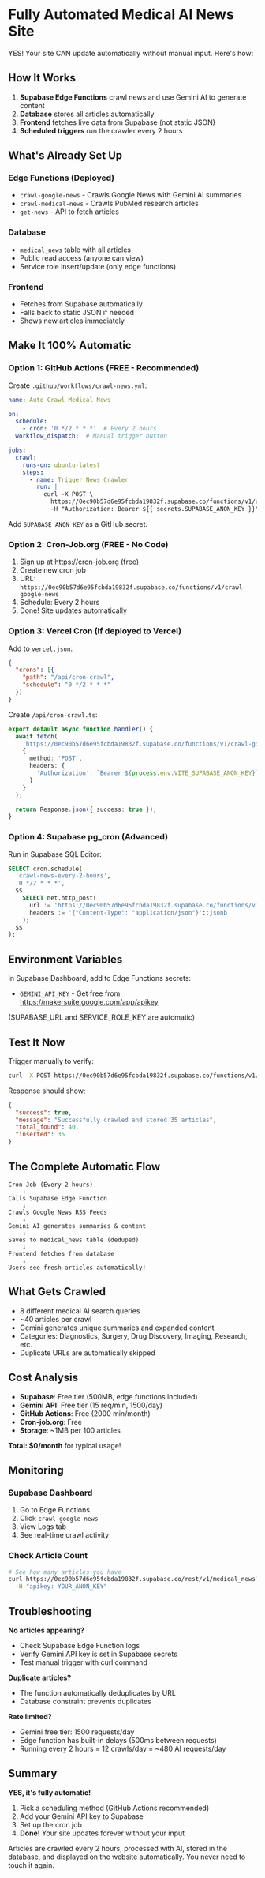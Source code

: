 # Fully Automated Medical AI News Site

YES! Your site CAN update automatically without manual input. Here's how:

## How It Works

1. **Supabase Edge Functions** crawl news and use Gemini AI to generate content
2. **Database** stores all articles automatically
3. **Frontend** fetches live data from Supabase (not static JSON)
4. **Scheduled triggers** run the crawler every 2 hours

## What's Already Set Up

### Edge Functions (Deployed)

- `crawl-google-news` - Crawls Google News with Gemini AI summaries
- `crawl-medical-news` - Crawls PubMed research articles
- `get-news` - API to fetch articles

### Database

- `medical_news` table with all articles
- Public read access (anyone can view)
- Service role insert/update (only edge functions)

### Frontend

- Fetches from Supabase automatically
- Falls back to static JSON if needed
- Shows new articles immediately

## Make It 100% Automatic

### Option 1: GitHub Actions (FREE - Recommended)

Create `.github/workflows/crawl-news.yml`:

```yaml
name: Auto Crawl Medical News

on:
  schedule:
    - cron: '0 */2 * * *'  # Every 2 hours
  workflow_dispatch:  # Manual trigger button

jobs:
  crawl:
    runs-on: ubuntu-latest
    steps:
      - name: Trigger News Crawler
        run: |
          curl -X POST \
            https://0ec90b57d6e95fcbda19832f.supabase.co/functions/v1/crawl-google-news \
            -H "Authorization: Bearer ${{ secrets.SUPABASE_ANON_KEY }}"
```

Add `SUPABASE_ANON_KEY` as a GitHub secret.

### Option 2: Cron-Job.org (FREE - No Code)

1. Sign up at https://cron-job.org (free)
2. Create new cron job
3. URL: `https://0ec90b57d6e95fcbda19832f.supabase.co/functions/v1/crawl-google-news`
4. Schedule: Every 2 hours
5. Done! Site updates automatically

### Option 3: Vercel Cron (If deployed to Vercel)

Add to `vercel.json`:

```json
{
  "crons": [{
    "path": "/api/cron-crawl",
    "schedule": "0 */2 * * *"
  }]
}
```

Create `/api/cron-crawl.ts`:

```typescript
export default async function handler() {
  await fetch(
    'https://0ec90b57d6e95fcbda19832f.supabase.co/functions/v1/crawl-google-news',
    {
      method: 'POST',
      headers: {
        'Authorization': `Bearer ${process.env.VITE_SUPABASE_ANON_KEY}`
      }
    }
  );

  return Response.json({ success: true });
}
```

### Option 4: Supabase pg_cron (Advanced)

Run in Supabase SQL Editor:

```sql
SELECT cron.schedule(
  'crawl-news-every-2-hours',
  '0 */2 * * *',
  $$
    SELECT net.http_post(
      url := 'https://0ec90b57d6e95fcbda19832f.supabase.co/functions/v1/crawl-google-news',
      headers := '{"Content-Type": "application/json"}'::jsonb
    );
  $$
);
```

## Environment Variables

In Supabase Dashboard, add to Edge Functions secrets:

- `GEMINI_API_KEY` - Get free from https://makersuite.google.com/app/apikey

(SUPABASE_URL and SERVICE_ROLE_KEY are automatic)

## Test It Now

Trigger manually to verify:

```bash
curl -X POST https://0ec90b57d6e95fcbda19832f.supabase.co/functions/v1/crawl-google-news
```

Response should show:
```json
{
  "success": true,
  "message": "Successfully crawled and stored 35 articles",
  "total_found": 40,
  "inserted": 35
}
```

## The Complete Automatic Flow

```
Cron Job (Every 2 hours)
    ↓
Calls Supabase Edge Function
    ↓
Crawls Google News RSS Feeds
    ↓
Gemini AI generates summaries & content
    ↓
Saves to medical_news table (deduped)
    ↓
Frontend fetches from database
    ↓
Users see fresh articles automatically!
```

## What Gets Crawled

- 8 different medical AI search queries
- ~40 articles per crawl
- Gemini generates unique summaries and expanded content
- Categories: Diagnostics, Surgery, Drug Discovery, Imaging, Research, etc.
- Duplicate URLs are automatically skipped

## Cost Analysis

- **Supabase**: Free tier (500MB, edge functions included)
- **Gemini API**: Free tier (15 req/min, 1500/day)
- **GitHub Actions**: Free (2000 min/month)
- **Cron-job.org**: Free
- **Storage**: ~1MB per 100 articles

**Total: $0/month** for typical usage!

## Monitoring

### Supabase Dashboard

1. Go to Edge Functions
2. Click `crawl-google-news`
3. View Logs tab
4. See real-time crawl activity

### Check Article Count

```bash
# See how many articles you have
curl https://0ec90b57d6e95fcbda19832f.supabase.co/rest/v1/medical_news?select=count \
  -H "apikey: YOUR_ANON_KEY"
```

## Troubleshooting

**No articles appearing?**
- Check Supabase Edge Function logs
- Verify Gemini API key is set in Supabase secrets
- Test manual trigger with curl command

**Duplicate articles?**
- The function automatically deduplicates by URL
- Database constraint prevents duplicates

**Rate limited?**
- Gemini free tier: 1500 requests/day
- Edge function has built-in delays (500ms between requests)
- Running every 2 hours = 12 crawls/day = ~480 AI requests/day

## Summary

**YES, it's fully automatic!**

1. Pick a scheduling method (GitHub Actions recommended)
2. Add your Gemini API key to Supabase
3. Set up the cron job
4. **Done!** Your site updates forever without your input

Articles are crawled every 2 hours, processed with AI, stored in the database, and displayed on the website automatically. You never need to touch it again.
